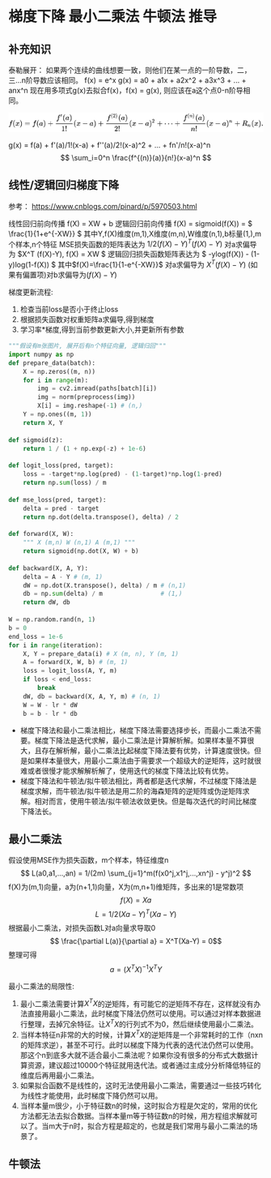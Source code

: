 # 梯度下降 最小二乘法 牛顿法 推导

## 补充知识
泰勒展开：
如果两个连续的曲线想要一致，则他们在某一点的一阶导数，二，三...n阶导数应该相同。
f(x) = e^x
g(x) = a0 + a1x + a2x^2 + a3x^3 + ... + anx^n
现在用多项式g(x)去拟合f(x)，f(x) = g(x), 则应该在a这个点0-n阶导相同。

![20200606_182218_35](assets/20200606_182218_35.png)

g(x) = f(a) + f'(a)/1!(x-a) + f''(a)/2!(x-a)^2 + ... + fn'/n!(x-a)^n
$$ \sum_i=0^n \frac{f^{(n)}(a)}{n!}(x-a)^n $$

## 线性/逻辑回归梯度下降
参考： https://www.cnblogs.com/pinard/p/5970503.html

线性回归前向传播 f(X) = XW + b
逻辑回归前向传播 f(X) = sigmoid(f(X)) = $ \frac{1}{1+e^{-XW}} $
其中Y,f(X)维度(m,1),X维度(m,n),W维度(n,1),b标量(1,),m个样本,n个特征
MSE损失函数的矩阵表达为 $1/2 (f(X)-Y)^T(f(X)-Y)$
对a求偏导为 $X^T (f(X)-Y), f(X) = XW $
逻辑回归损失函数矩阵表达为 $ -ylog(f(X)) - (1-y)log(1-f(X)) $
其中$f(X)=\frac{1}{1-e^{-XW}}$
对a求偏导为 $X^T (f(X)-Y)$
(如果有偏置项)对b求偏导为$(f(X)-Y)$

梯度更新流程:
1. 检查当前loss是否小于终止loss
2. 根据损失函数对权重矩阵a求偏导,得到梯度
3. 学习率*梯度,得到当前参数更新大小,并更新所有参数

```python
"""假设有m张图片, 展开后有n个特征向量, 逻辑归回"""
import numpy as np
def prepare_data(batch):
    X = np.zeros((m, n))
    for i in range(m):
        img = cv2.imread(paths[batch][i])
        img = norm(preprocess(img))
        X[i] = img.reshape(-1) # (n,)
    Y = np.ones((m, 1))
    return X, Y

def sigmoid(z):
    return 1 / (1 + np.exp(-z) + 1e-6)

def logit_loss(pred, target):
    loss = -target*np.log(pred) - (1-target)*np.log(1-pred)
    return np.sum(loss) / m

def mse_loss(pred, target):
    delta = pred - target
    return np.dot(delta.transpose(), delta) / 2

def forward(X, W):
    """ X (m,n) W (n,1) A (m,1) """
    return sigmoid(np.dot(X, W) + b)

def backward(X, A, Y):
    delta = A - Y # (m, 1)
    dW = np.dot(X.transpose(), delta) / m # (n,1)
    db = np.sum(delta) / m                # (1,)
    return dW, db

W = np.random.rand(n, 1)
b = 0
end_loss = 1e-6
for i in range(iteration):
    X, Y = prepare_data(i) # X (m, n), Y (m, 1)
    A = forward(X, W, b) # (m, 1)
    loss = logit_loss(A, Y, m)
    if loss < end_loss:
        break
    dW, db = backward(X, A, Y, m) # (n, 1)
    W = W - lr * dW
    b = b - lr * db
```


- 梯度下降法和最小二乘法相比，梯度下降法需要选择步长，而最小二乘法不需要。梯度下降法是迭代求解，最小二乘法是计算解析解。如果样本量不算很大，且存在解析解，最小二乘法比起梯度下降法要有优势，计算速度很快。但是如果样本量很大，用最小二乘法由于需要求一个超级大的逆矩阵，这时就很难或者很慢才能求解解析解了，使用迭代的梯度下降法比较有优势。
- 梯度下降法和牛顿法/拟牛顿法相比，两者都是迭代求解，不过梯度下降法是梯度求解，而牛顿法/拟牛顿法是用二阶的海森矩阵的逆矩阵或伪逆矩阵求解。相对而言，使用牛顿法/拟牛顿法收敛更快。但是每次迭代的时间比梯度下降法长。

## 最小二乘法
假设使用MSE作为损失函数，m个样本，特征维度n
$$ L(a0,a1,...,an) = 1/(2m) \sum_{j=1}^m(f(x0^j,x1^j,...,xn^j) - y^j)^2 $$
f(X)为(m,1)向量，a为(n+1,1)向量，X为(m,n+1)维矩阵，多出来的1是常数项
$$ f(X) = Xa $$
$$ L = 1/2 (Xa-Y)^T(Xa-Y) $$
根据最小二乘法，对损失函数L对a向量求导取0
$$ \frac{\partial L(a)}{\partial a} = X^T(Xa-Y) = 0$$
整理可得
$$ a = (X^T X)^{-1} X^T Y $$

最小二乘法的局限性:
1. 最小二乘法需要计算$X^T X$的逆矩阵，有可能它的逆矩阵不存在，这样就没有办法直接用最小二乘法，此时梯度下降法仍然可以使用。可以通过对样本数据进行整理，去掉冗余特征。让$X^T X$的行列式不为0，然后继续使用最小二乘法。
2. 当样本特征n非常的大的时候，计算$X^T X$的逆矩阵是一个非常耗时的工作（nxn的矩阵求逆），甚至不可行。此时以梯度下降为代表的迭代法仍然可以使用。那这个n到底多大就不适合最小二乘法呢？如果你没有很多的分布式大数据计算资源，建议超过10000个特征就用迭代法。或者通过主成分分析降低特征的维度后再用最小二乘法。
3. 如果拟合函数不是线性的，这时无法使用最小二乘法，需要通过一些技巧转化为线性才能使用，此时梯度下降仍然可以用。
4. 当样本量m很少，小于特征数n的时候，这时拟合方程是欠定的，常用的优化方法都无法去拟合数据。当样本量m等于特征数n的时候，用方程组求解就可以了。当m大于n时，拟合方程是超定的，也就是我们常用与最小二乘法的场景了。

## 牛顿法
